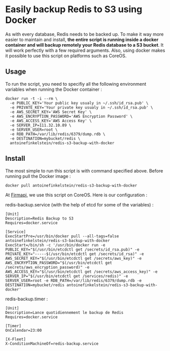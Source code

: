 # Easily backup Redis to S3 using Docker

As with every database, Redis needs to be backed up. To make it way more easier to maintain and install, **the entire script is running inside a docker container and will backup remotely your Redis database to a S3 bucket**. It will work perfectly with a few required arguments. Also, using docker makes it possible to use this script on platforms such as CoreOS.

## Usage

To run the script, you need to specifiy all the following environment variables when running the Docker container :

```
docker run -t -i --rm \
  -e PUBLIC_KEY='Your public key usualy in ~/.ssh/id_rsa.pub' \
  -e PRIVATE_KEY='Your private key usualy in ~/.ssh/id_rsa.pub' \
  -e AWS_SECRET_KEY='AWS Secret Key' \
  -e AWS_ENCRYPTION_PASSWORD='AWS Encryption Password' \
  -e AWS_ACCESS_KEY='AWS Access Key' \
  -e SERVER_IP=111.32.10.89 \
  -e SERVER_USER=root \
  -e RDB_PATH=/var/lib/redis/6379/dump.rdb \
  -e DESTINATION=mybucket/redis \
  antoinefinkelstein/redis-s3-backup-with-docker
```

## Install

The most simple to run this script is with command specified above. Before running pull the Docker image :

```
docker pull antoinefinkelstein/redis-s3-backup-with-docker
```

At [Firmapi](https://firmapi.com/), we use this script on CoreOS. Here is our configuration :

redis-backup.service (with the help of etcd for some of the variables) :

```
[Unit]
Description=Redis Backup to S3
Requires=docker.service

[Service]
ExecStartPre=/usr/bin/docker pull --all-tags=false antoinefinkelstein/redis-s3-backup-with-docker
ExecStart=/bin/sh -c '/usr/bin/docker run -e PUBLIC_KEY="$(/usr/bin/etcdctl get /secrets/id_rsa.pub)" -e PRIVATE_KEY="-----$(/usr/bin/etcdctl get /secrets/id_rsa)" -e AWS_SECRET_KEY="$(/usr/bin/etcdctl get /secrets/aws_key)" -e AWS_ENCRYPTION_PASSWORD="$(/usr/bin/etcdctl get /secrets/aws_encryption_password)" -e AWS_ACCESS_KEY="$(/usr/bin/etcdctl get /secrets/aws_access_key)" -e SERVER_IP="$(/usr/bin/etcdctl get /services/redis)" -e SERVER_USER=root -e RDB_PATH=/var/lib/redis/6379/dump.rdb -e DESTINATION=mybucket/redis antoinefinkelstein/redis-s3-backup-with-docker'
```

redis-backup.timer :

```
[Unit]
Description=Lance quotidiennement le backup de Redis
Requires=docker.service

[Timer]
OnCalendar=23:00

[X-Fleet]
X-ConditionMachineOf=redis-backup.service
```

